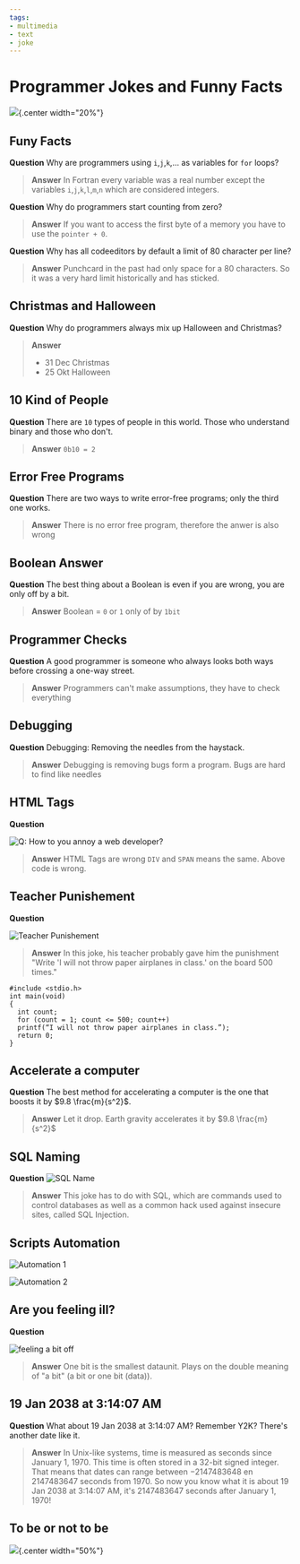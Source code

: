```yaml
---
tags:
- multimedia
- text
- joke
---
```

# Programmer Jokes and Funny Facts
![](img/joke.svg){.center width="20%"}

## Funy Facts

**Question** Why are programmers using `i`,`j`,`k`,\... as variables for `for` loops?

> **Answer** In Fortran every variable was a real number except the variables `i`,`j`,`k`,`l`,`m`,`n` which are considered integers.

**Question** Why do programmers start counting from zero?

> **Answer** If you want to access the first byte of a memory you have to use the `pointer + 0`.

**Question** Why has all codeeditors by default a limit of 80 character per line?

> **Answer** Punchcard in the past had only space for a 80 characters. So it was a very hard limit historically and has sticked.

## Christmas and Halloween

**Question** Why do programmers always mix up Halloween and Christmas?

> **Answer**
>
>  - 31 Dec Christmas
>  - 25 Okt Halloween

## 10 Kind of People

**Question** There are `10` types of people in this world. Those who understand binary and those who don't.

> **Answer** `0b10 = 2`

## Error Free Programs

**Question** There are two ways to write error-free programs; only the third one works.

> **Answer** There is no error free program, therefore the anwer is also wrong

## Boolean Answer

**Question** The best thing about a Boolean is even if you are wrong, you are only off by a bit.

> **Answer** Boolean = `0` or `1` only of by `1bit`

## Programmer Checks

**Question** A good programmer is someone who always looks both ways before crossing a one-way street.

> **Answer** Programmers can't make assumptions, they have to check everything

## Debugging

**Question** Debugging: Removing the needles from the haystack.

> **Answer** Debugging is removing bugs form a program. Bugs are hard to find like needles

## HTML Tags

**Question**

![Q: How to you annoy a web developer?](img/html_tags.png)

> **Answer** HTML Tags are wrong `DIV` and `SPAN` means the same. Above code is wrong.

## Teacher Punishement

**Question**

![Teacher Punishement](img/teacher_punishement.jpg)

> **Answer** In this joke, his teacher probably gave him the punishment
>   "Write 'I will not throw paper airplanes in class.' on the board 500 times."

```
#include <stdio.h>
int main(void)
{
  int count;
  for (count = 1; count <= 500; count++)
  printf(“I will not throw paper airplanes in class.”);
  return 0;
}
```

## Accelerate a computer

**Question** The best method for accelerating a computer is the one that boosts it by $9.8 \frac{m}{s^2}$.

> **Answer** Let it drop. Earth gravity accelerates it by $9.8 \frac{m}{s^2}$

## SQL Naming

**Question**
![SQL Name](img/sql_name.png)

> **Answer** This joke has to do with SQL, which are commands used to control databases as well as a common hack used against insecure sites, called SQL Injection.

## Scripts Automation

![Automation 1](img/automation-win.png)

![Automation 2](img/automation.png)

## Are you feeling ill?

**Question**

![feeling a bit off](img/one_bit_off.png)

> **Answer** One bit is the smallest dataunit. Plays on the double meaning of "a bit" (a bit or one bit (data)).

## 19 Jan 2038 at 3:14:07 AM

**Question** What about 19 Jan 2038 at 3:14:07 AM? Remember Y2K? There's another date like it.

> **Answer** In Unix-like systems, time is measured as seconds since January 1, 1970. This time is often stored in a 32-bit signed integer. That means that dates can range between −2147483648 en 2147483647 seconds from 1970. So now you know what it is about 19 Jan 2038 at 3:14:07 AM, it's 2147483647 seconds after January 1, 1970!

## To be or not to be

![](img/2b_or_not_2b.svg){.center width="50%"}
